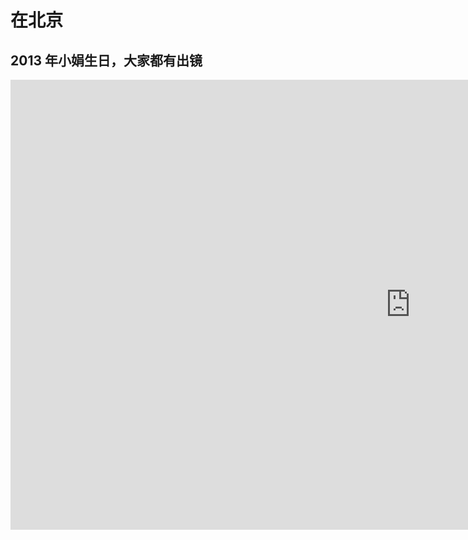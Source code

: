 # 在北京

## 2013 年小娟生日，大家都有出镜

<div class="videoWrapper">
    <!-- Copy & Pasted from YouTube -->
    <iframe width="1280" height="720" src="https://www.youtube.com/embed/LADk8MSC1f0" title="2013 04 20 Sophie生日" frameborder="0" allow="accelerometer; autoplay; clipboard-write; encrypted-media; gyroscope; picture-in-picture; web-share" referrerpolicy="strict-origin-when-cross-origin" allowfullscreen></iframe>
</div>
